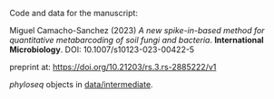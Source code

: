 Code and data for the manuscript:

Miguel Camacho-Sanchez (2023) *A new spike-in-based method for quantitative metabarcoding of soil fungi and bacteria*. **International Microbiology**. DOI: 10.1007/s10123-023-00422-5

preprint at: https://doi.org/10.21203/rs.3.rs-2885222/v1

*phyloseq* objects in [data/intermediate](data/intermediate/).
